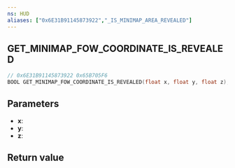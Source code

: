 ```yaml
---
ns: HUD
aliases: ["0x6E31B91145873922","_IS_MINIMAP_AREA_REVEALED"]
---
```

## GET_MINIMAP_FOW_COORDINATE_IS_REVEALED

```c
// 0x6E31B91145873922 0x65B705F6
BOOL GET_MINIMAP_FOW_COORDINATE_IS_REVEALED(float x, float y, float z);
```


## Parameters
* **x**: 
* **y**: 
* **z**: 

## Return value
